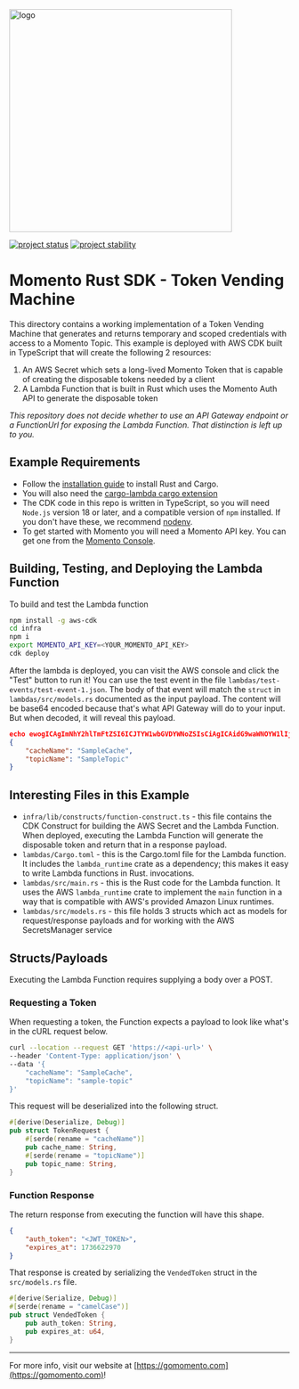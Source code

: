 <img src="https://docs.momentohq.com/img/momento-logo-forest.svg" alt="logo" width="400"/>

[![project status](https://momentohq.github.io/standards-and-practices/badges/project-status-official.svg)](https://github.com/momentohq/standards-and-practices/blob/main/docs/momento-on-github.md)
[![project stability](https://momentohq.github.io/standards-and-practices/badges/project-stability-beta.svg)](https://github.com/momentohq/standards-and-practices/blob/main/docs/momento-on-github.md)


# Momento Rust SDK - Token Vending Machine

This directory contains a working implementation of a Token Vending Machine that generates and returns temporary and scoped credentials with access to a Momento Topic.  This example is deployed with AWS CDK built in TypeScript that will create the following 2 resources:

1. An AWS Secret which sets a long-lived Momento Token that is capable of creating the disposable tokens needed by a client
2. A Lambda Function that is built in Rust which uses the Momento Auth API to generate the disposable token

*This repository does not decide whether to use an API Gateway endpoint or a FunctionUrl for exposing the Lambda Function.  That distinction is left up to you.*

## Example Requirements

- Follow the [installation guide](https://doc.rust-lang.org/cargo/getting-started/installation.html) to install Rust and Cargo.
- You will also need the [cargo-lambda cargo extension](https://www.cargo-lambda.info/)
- The CDK code in this repo is written in TypeScript, so you will need `Node.js` version 18 or later, and a compatible
  version of `npm` installed. If you don't have these, we recommend [nodenv](https://github.com/nodenv/nodenv).
- To get started with Momento you will need a Momento API key. You can get one from the [Momento Console](https://console.gomomento.com).

## Building, Testing, and Deploying the Lambda Function

To build and test the Lambda function

```bash
npm install -g aws-cdk
cd infra
npm i
export MOMENTO_API_KEY=<YOUR_MOMENTO_API_KEY>
cdk deploy
```

After the lambda is deployed, you can visit the AWS console and click the "Test" button to run it!  You can use the test event in the file `lambdas/test-events/test-event-1.json`. The body of that event will match the `struct` in `lambdas/src/models.rs` documented as the input payload.  The content will be base64 encoded because that's what API Gateway will do to your input.  But when decoded, it will reveal this payload.

```json
echo ewogICAgImNhY2hlTmFtZSI6ICJTYW1wbGVDYWNoZSIsCiAgICAidG9waWNOYW1lIjogInNhbXBsZS10b3BpYyIKfQ== | base64 --decode
{
    "cacheName": "SampleCache",
    "topicName": "SampleTopic"
}
```



## Interesting Files in this Example

- `infra/lib/constructs/function-construct.ts` - this file contains the CDK Construct for building the AWS Secret and the Lambda Function.  When deployed, executing the Lambda Function will generate the disposable token and return that in a response payload. 
- `lambdas/Cargo.toml` - this is the Cargo.toml file for the Lambda function. It includes the `lambda_runtime`
  crate as a dependency; this makes it easy to write Lambda functions in Rust. invocations.
- `lambdas/src/main.rs` - this is the Rust code for the Lambda function. It uses the AWS `lambda_runtime`
  crate to implement the `main` function in a way that is compatible with AWS's provided Amazon Linux runtimes.
- `lambdas/src/models.rs` - this file holds 3 structs which act as models for request/response payloads and for working with the AWS SecretsManager service

## Structs/Payloads

Executing the Lambda Function requires supplying a body over a POST. 

### Requesting a Token 

When requesting a token, the Function expects a payload to look like what's in the cURL request below.

```bash
curl --location --request GET 'https://<api-url>' \
--header 'Content-Type: application/json' \
--data '{
    "cacheName": "SampleCache",
    "topicName": "sample-topic"
}'
```

This request will be deserialized into the following struct.

```rust
#[derive(Deserialize, Debug)]
pub struct TokenRequest {
    #[serde(rename = "cacheName")]
    pub cache_name: String,
    #[serde(rename = "topicName")]
    pub topic_name: String,
}
```

### Function Response

The return response from executing the function will have this shape.

```json
{
    "auth_token": "<JWT_TOKEN>",
    "expires_at": 1736622970
}
```

That response is created by serializing the `VendedToken` struct in the `src/models.rs` file.

```rust
#[derive(Serialize, Debug)]
#[serde(rename = "camelCase")]
pub struct VendedToken {
    pub auth_token: String,
    pub expires_at: u64,
}
```

----------------------------------------------------------------------------------------
For more info, visit our website at [https://gomomento.com](https://gomomento.com)!
